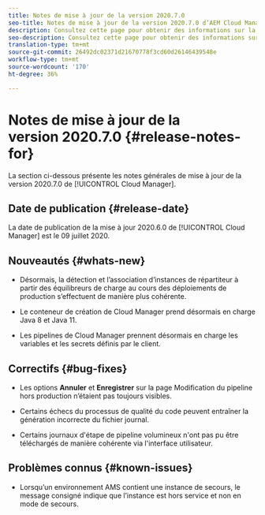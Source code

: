 ```yaml
---
title: Notes de mise à jour de la version 2020.7.0
seo-title: Notes de mise à jour de la version 2020.7.0 d’AEM Cloud Manager
description: Consultez cette page pour obtenir des informations sur la version 2020.7.0 de Cloud Manager
seo-description: Consultez cette page pour obtenir des informations sur la version 2020.7.0 d’AEM Cloud Manager
translation-type: tm+mt
source-git-commit: 26492dc02371d21670778f3cd60d26146439548e
workflow-type: tm+mt
source-wordcount: '170'
ht-degree: 36%

---
```


# Notes de mise à jour de la version 2020.7.0 {#release-notes-for}

La section ci-dessous présente les notes générales de mise à jour de la version 2020.7.0 de [!UICONTROL Cloud Manager].

## Date de publication {#release-date}

La date de publication de la mise à jour 2020.6.0 de [!UICONTROL Cloud Manager] est le 09 juillet 2020.

## Nouveautés {#whats-new}

* Désormais, la détection et l’association d’instances de répartiteur à partir des équilibreurs de charge au cours des déploiements de production s’effectuent de manière plus cohérente.

* Le conteneur de création de Cloud Manager prend désormais en charge Java 8 et Java 11.

* Les pipelines de Cloud Manager prennent désormais en charge les variables et les secrets définis par le client.

## Correctifs {#bug-fixes}

* Les options **Annuler** et **Enregistrer** sur la page Modification du pipeline hors production n’étaient pas toujours visibles.

* Certains échecs du processus de qualité du code peuvent entraîner la génération incorrecte du fichier journal.

* Certains journaux d&#39;étape de pipeline volumineux n&#39;ont pas pu être téléchargés de manière cohérente via l&#39;interface utilisateur.

## Problèmes connus {#known-issues}

* Lorsqu’un environnement AMS contient une instance de secours, le message consigné indique que l’instance est hors service et non en mode de secours.
